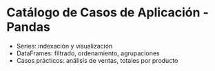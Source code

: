 # Catálogo de Casos de Aplicación - Pandas

- Series: indexación y visualización  
- DataFrames: filtrado, ordenamiento, agrupaciones  
- Casos prácticos: análisis de ventas, totales por producto

